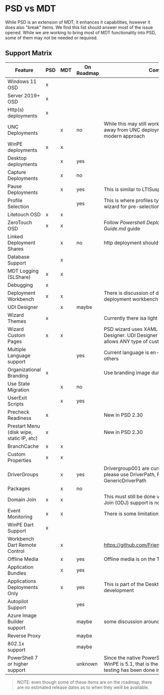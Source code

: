 # PSD vs MDT

While PSD is an extension of MDT, it enhances it capabilities, however it does also "break" items. We find this list should answer most of the issue opened. While we are working to bring most of MDT functionality into PSD, some of them may not be needed or required. 


## Support Matrix

Feature | PSD | MDT | On Roadmap |Comment
--|--|--|--|--
Windows 11 OSD | x | | |
Server 2019+ OSD | x | | |
Http(s) deployments | x | | |
UNC Deployments | | x | no | While this may still work, the goal of PSD is move away from UNC deployments and go to more modern approach
WinPE deployments | x | x | |
Desktop deployments |  | x | yes |
Capture Deployments | | x | no |
Pause Deployments | | x | yes | This is similar to LTISuspend
Profile Selection |  | | yes | This is where profiles types can be used during wizard for pre-selection
Litetouch OSD | x | x | |
ZeroTouch OSD | x | x | |Follow _Powershell Deployment - ZeroTouch Guide.md_ guide
Linked Deployment Shares | | x | no | http deployment should help reduces this need
Database Support | | x | |
MDT Logging (SLShare) | x | x 
Debugging |x| | |
Deployment Workbench | x |x| | There is discussion of developing a new deployment workbench
UDI Designer | | x | maybe |
Wizard Themes | x | || Currently there isa light and dark theme. 
Wizard Custom Pages | x | x || PSD wizard uses XAML while MDT uses UDI Designer. UDI Designer is limited while XAML allows ANY type of customizations
Multiple Language support | | | yes | Current language is en-US; working to get others
Organizational Branding | x | | | Use branding image during PSDWizard
Use State Migration | | x |no |
UserExit Scripts | | x | yes|
Precheck Readiness | x | | | New in PSD 2.30
Prestart Menu (disk wipe, static IP, etc) | x | | | New in PSD 2.30
BranchCache | x | x | |
Custom Properties | x | x | 
DriverGroups | |x | yes | Drivergroup001 are currently not supported, please use DriverPath, FallbackDriverPath and GenericDriverPath
Packages | | x | no |
Domain Join | x | x| | This must still be done via LAN; Offline Domain Join (ODJ) support is not supported yet
Event Monitoring | x | x| | There is some limitations with this
WinPE Dart Support | x | | | 
Workbench Dart Remote Control |  | x | | https://github.com/FriendsOfMDT/PSD/issues/83
Offline Media | | x | yes | Offline media is on the TODO list
Application Bundles | | x | yes | 
Applications Deployments Only  | | x | yes | This is part of the Desktop deployments development
Autopilot Support | | | yes |
Azure Image Builder support | | | maybe | some discussion around this.
Reverse Proxy | | | maybe | 
802.1x support | | | maybe |
PowerShell 7 or higher support | | | unknown | Since the native PowerShell in Windows and WinPE is 5.1, that is the one being used. Some testing has been done in PowerShell 7. 


> NOTE: even though some of these items are on the roadmap, there are no estimated release dates as to when they weill be available. 
